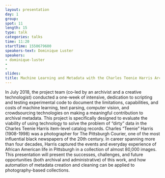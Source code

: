 ```yaml
---
layout: presentation
day: 1
group: 
spot: 11
length: 15
type: talk
categories: talks
time: 11:20
startTime: 1550679600
speakers-text: Dominique Luster 
speakers:
- dominique-luster
- 
- 
slides: 
title: Machine Learning and Metadata with the Charles Teenie Harris Archive
---
```

In July 2018, the project team (co-led by an archivist and a creative technologist) conducted a one-week of intensive, dedication to scripting and testing experimental code to document the limitations, capabilities, and costs of machine learning, text parsing, computer vision, and crowdsourcing technologies on making a meaningful contribution to archival metadata. This project is specifically designed to evaluate the viability of using technology to solve the problem of “dirty” data in the Charles Teenie Harris item-level catalog records. Charles “Teenie” Harris (1908-1998) was a photographer for The Pittsburgh Courier, one of the most influential black newspapers of the 20th century. In career spanning more than four decades, Harris captured the events and everyday experience of African American life in Pittsburgh in a collection of almost 80,000 images. This presentation will present the successes, challenges, and future opportunities (both archival and administrative) of this work, and how automation of metadata creation and cleaning can be applied to photography-based collections. 